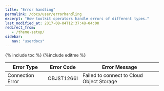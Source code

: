 ```yaml
---
title: "Error handling"
permalink: /docs/user/errorhandling
excerpt: "How toolkit operators handle errors of different types."
last_modified_at: 2017-08-04T12:37:48-04:00
redirect_from:
   - /theme-setup/
sidebar:
   nav: "userdocs"
---
```

{% include toc %}
{%include editme %}

|Error Type	        |Error Code	|Error Message							   |
|-------------------|-----------|------------------------------------------|
|Connection Error	|OBJST1266I	| Failed to connect to Cloud Object Storage|

